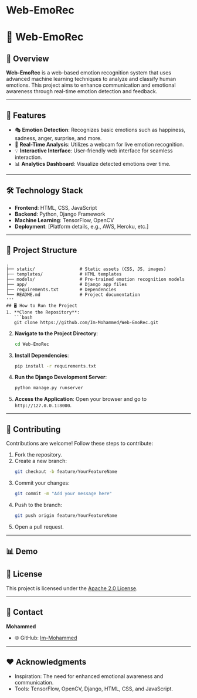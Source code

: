 # Web-EmoRec
# 🌟 Web-EmoRec

## 🚀 Overview
**Web-EmoRec** is a web-based emotion recognition system that uses advanced machine learning techniques to analyze and classify human emotions. This project aims to enhance communication and emotional awareness through real-time emotion detection and feedback.

---

## 🌟 Features
- 🎭 **Emotion Detection**: Recognizes basic emotions such as happiness, sadness, anger, surprise, and more.
- 📸 **Real-Time Analysis**: Utilizes a webcam for live emotion recognition.
- 💡 **Interactive Interface**: User-friendly web interface for seamless interaction.
- 📊 **Analytics Dashboard**: Visualize detected emotions over time.

---

## 🛠️ Technology Stack
- **Frontend**: HTML, CSS, JavaScript
- **Backend**: Python, Django Framework
- **Machine Learning**: TensorFlow, OpenCV
- **Deployment**: [Platform details, e.g., AWS, Heroku, etc.]

---

## 📂 Project Structure
```plaintext
.
├── static/                 # Static assets (CSS, JS, images)
├── templates/              # HTML templates
├── models/                 # Pre-trained emotion recognition models
├── app/                    # Django app files
├── requirements.txt        # Dependencies
└── README.md               # Project documentation
'''
## 🖥️ How to Run the Project
1. **Clone the Repository**:
   ```bash
   git clone https://github.com/Im-Mohammed/Web-EmoRec.git
   ```
2. **Navigate to the Project Directory**:
   ```bash
   cd Web-EmoRec
   ```
3. **Install Dependencies**:
   ```bash
   pip install -r requirements.txt
   ```
4. **Run the Django Development Server**:
   ```bash
   python manage.py runserver
   ```
5. **Access the Application**:
   Open your browser and go to `http://127.0.0.1:8000`.

---

## 🤝 Contributing
Contributions are welcome! Follow these steps to contribute:
1. Fork the repository.
2. Create a new branch:
   ```bash
   git checkout -b feature/YourFeatureName
   ```
3. Commit your changes:
   ```bash
   git commit -m "Add your message here"
   ```
4. Push to the branch:
   ```bash
   git push origin feature/YourFeatureName
   ```
5. Open a pull request.

---
## 📊 Demo



## 📜 License
This project is licensed under the [Apache 2.0 License](LICENSE).

---

## 📧 Contact
**Mohammed**  
- 🌐 GitHub: [Im-Mohammed](https://github.com/Im-Mohammed)  

---

## ❤️ Acknowledgments
- Inspiration: The need for enhanced emotional awareness and communication.
- Tools: TensorFlow, OpenCV, Django, HTML, CSS, and JavaScript.
```
